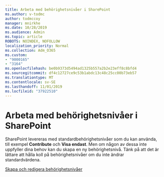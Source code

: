 ```yaml
---
title: Arbeta med behörighetsnivåer i SharePoint
ms.author: v-todmc
author: todmccoy
manager: mnirkhe
ms.date: 10/28/2019
ms.audience: Admin
ms.topic: article
ROBOTS: NOINDEX, NOFOLLOW
localization_priority: Normal
ms.collection: Adm_O365
ms.custom:
- "9000165"
- "3164"
ms.openlocfilehash: be0b9373d5494ad1325b557a2b2e23eff8c8bfd4
ms.sourcegitcommit: df4c12727ce9c53b1abdc13c48c25cc00b73eb57
ms.translationtype: MT
ms.contentlocale: sv-SE
ms.lasthandoff: 11/01/2019
ms.locfileid: "37922510"
---
```

# <a name="working-with-sharepoint-permission-levels"></a>Arbeta med behörighetsnivåer i SharePoint

SharePoint levereras med standardbehörighetsnivåer som du kan använda, till exempel **Contribute** och **Visa endast**. Men om någon av dessa inte uppfyller dina behov kan du skapa en ny behörighetsnivå. Tänk på att det är lättare att hålla koll på behörighetsnivåer om du inte ändrar standardvärdena.

[Skapa och redigera behörighetsnivåer](https://docs.microsoft.com/sharepoint/how-to-create-and-edit-permission-levels)